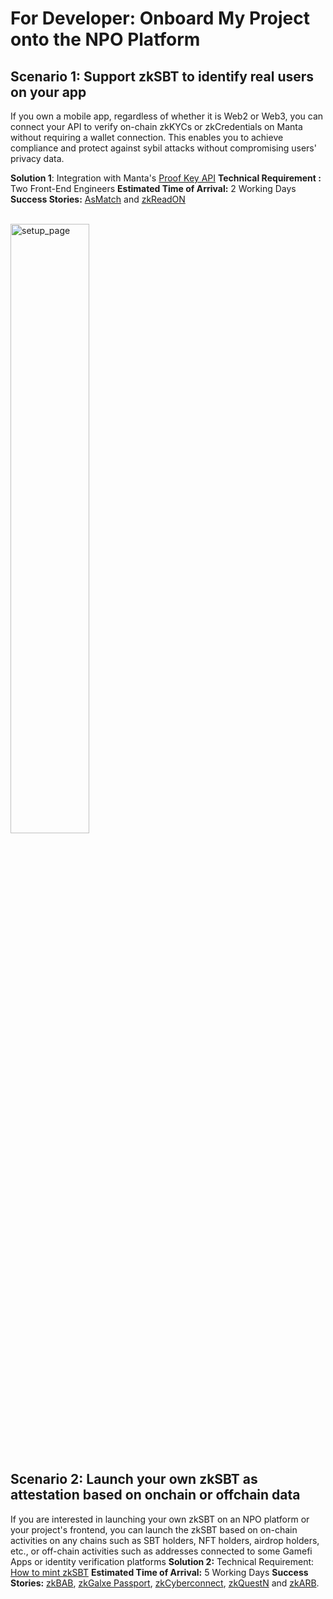# For Developer: Onboard My Project onto the NPO Platform

## Scenario 1: Support zkSBT to identify real users on your app
If you own a mobile app, regardless of whether it is Web2 or Web3, you can connect your API to verify on-chain zkKYCs or zkCredentials on Manta without requiring a wallet connection. This enables you to achieve compliance and protect against sybil attacks without compromising users' privacy data.

**Solution 1**: Integration with Manta's [Proof Key API](https://docs.manta.network/docs/developers/manta.js/how-to-mint-zk-sbt)
**Technical Requirement :** Two Front-End Engineers
**Estimated Time of Arrival:** 2 Working Days
**Success Stories:** [AsMatch](https://asmatch.medium.com/asmatch-leverages-mantas-zkbab-for-user-verification-and-privacy-6fbea8b9248c) and [zkReadON](https://mantanetwork.medium.com/manta-networks-zksbts-support-readon-private-identity-and-readon-zkpass-4bd5b67c2f37)

<br/>

   <div style={{textAlign: 'center'}}>
    <img alt="setup_page" src="/img/guides/npo/developer.png" width="50%"/>
   </div>
<br/>

## Scenario 2: Launch your own zkSBT as attestation based on onchain or offchain data
If you are interested in launching your own zkSBT on an NPO platform or your project's frontend, you can launch the zkSBT based on on-chain activities on any chains such as SBT holders, NFT holders, airdrop holders, etc., or off-chain activities such as addresses connected to some Gamefi Apps or identity verification platforms
**Solution 2:**
Technical Requirement: [How to mint zkSBT](https://docs.manta.network/docs/developers/manta.js/how-to-use-manta-private-wallet-in-dapp)
**Estimated Time of Arrival:** 5 Working Days
**Success Stories:** [zkBAB](https://mantanetwork.medium.com/minting-zkbabs-are-live-81ca0f12b84c), [zkGalxe Passport](https://mantanetwork.medium.com/minting-zkgalxe-passport-now-live-2576be7c532f), [zkCyberconnect](https://mantanetwork.medium.com/manta-network-partners-with-cyberconnect-to-launch-cyberconnect-zkprofile-3c900b9ac49e), [zkQuestN](https://twitter.com/MantaNetwork/status/1669711460522655759?s=20) and [zkARB](https://mantanetwork.medium.com/manta-network-to-enable-on-chain-private-identity-in-arbitrum-ecosystem-eec52fdb8095).
